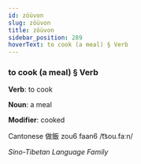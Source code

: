 ```yaml
---
id: zöüvon
slug: zöüvon
title: zöüvon
sidebar_position: 289
hoverText: to cook (a meal) § Verb
---
```


### to cook (a meal) § Verb

**Verb**: to cook

**Noun**: a meal

**Modifier**: cooked

Cantonese 做飯 zou6 faan6 /t͡sou.faːn/

*Sino-Tibetan Language Family*